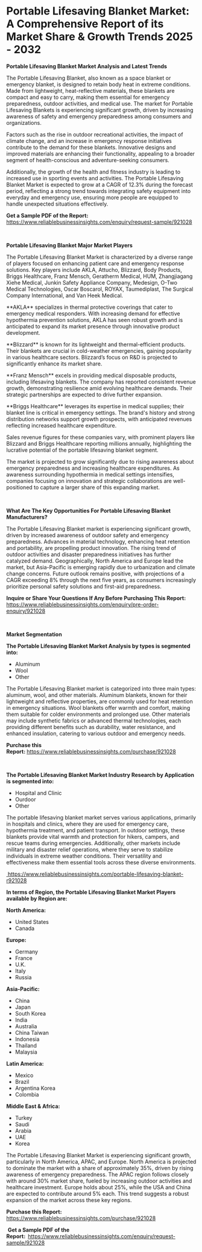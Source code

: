 <p><h1>Portable Lifesaving Blanket Market: A Comprehensive Report of its Market Share & Growth Trends 2025 - 2032</h1></p><p><strong>Portable Lifesaving Blanket Market Analysis and Latest Trends</strong></p>
<p><p>The Portable Lifesaving Blanket, also known as a space blanket or emergency blanket, is designed to retain body heat in extreme conditions. Made from lightweight, heat-reflective materials, these blankets are compact and easy to carry, making them essential for emergency preparedness, outdoor activities, and medical use. The market for Portable Lifesaving Blankets is experiencing significant growth, driven by increasing awareness of safety and emergency preparedness among consumers and organizations. </p><p>Factors such as the rise in outdoor recreational activities, the impact of climate change, and an increase in emergency response initiatives contribute to the demand for these blankets. Innovative designs and improved materials are enhancing their functionality, appealing to a broader segment of health-conscious and adventure-seeking consumers. </p><p>Additionally, the growth of the health and fitness industry is leading to increased use in sporting events and activities. The Portable Lifesaving Blanket Market is expected to grow at a CAGR of 12.3% during the forecast period, reflecting a strong trend towards integrating safety equipment into everyday and emergency use, ensuring more people are equipped to handle unexpected situations effectively.</p></p>
<p><strong>Get a Sample PDF of the Report:&nbsp;</strong> <a href="https://www.reliablebusinessinsights.com/enquiry/request-sample/921028?utm_campaign=2761&utm_medium=2&utm_source=Github&utm_content=ia&utm_term=14042025&utm_id=portable-lifesaving-blanket">https://www.reliablebusinessinsights.com/enquiry/request-sample/921028</a></p>
<p>&nbsp;</p>
<p><strong>Portable Lifesaving Blanket Major Market Players</strong></p>
<p><p>The Portable Lifesaving Blanket Market is characterized by a diverse range of players focused on enhancing patient care and emergency response solutions. Key players include AKLA, Attucho, Blizzard, Body Products, Briggs Healthcare, Franz Mensch, Geratherm Medical, HUM, Zhangjiagang Xiehe Medical, Junkin Safety Appliance Company, Medesign, O-Two Medical Technologies, Oscar Boscarol, ROYAX, Taumediplast, The Surgical Company International, and Van Heek Medical.</p><p>**AKLA** specializes in thermal protective coverings that cater to emergency medical responders. With increasing demand for effective hypothermia prevention solutions, AKLA has seen robust growth and is anticipated to expand its market presence through innovative product development.</p><p>**Blizzard** is known for its lightweight and thermal-efficient products. Their blankets are crucial in cold-weather emergencies, gaining popularity in various healthcare sectors. Blizzard’s focus on R&D is projected to significantly enhance its market share.</p><p>**Franz Mensch** excels in providing medical disposable products, including lifesaving blankets. The company has reported consistent revenue growth, demonstrating resilience amid evolving healthcare demands. Their strategic partnerships are expected to drive further expansion.</p><p>**Briggs Healthcare** leverages its expertise in medical supplies; their blanket line is critical in emergency settings. The brand's history and strong distribution networks support growth prospects, with anticipated revenues reflecting increased healthcare expenditure.</p><p>Sales revenue figures for these companies vary, with prominent players like Blizzard and Briggs Healthcare reporting millions annually, highlighting the lucrative potential of the portable lifesaving blanket segment. </p><p>The market is projected to grow significantly due to rising awareness about emergency preparedness and increasing healthcare expenditures. As awareness surrounding hypothermia in medical settings intensifies, companies focusing on innovation and strategic collaborations are well-positioned to capture a larger share of this expanding market.</p></p>
<p>&nbsp;</p>
<p><strong>What Are The Key Opportunities For Portable Lifesaving Blanket Manufacturers?</strong></p>
<p><p>The Portable Lifesaving Blanket market is experiencing significant growth, driven by increased awareness of outdoor safety and emergency preparedness. Advances in material technology, enhancing heat retention and portability, are propelling product innovation. The rising trend of outdoor activities and disaster preparedness initiatives has further catalyzed demand. Geographically, North America and Europe lead the market, but Asia-Pacific is emerging rapidly due to urbanization and climate change concerns. Future outlook remains positive, with projections of a CAGR exceeding 8% through the next five years, as consumers increasingly prioritize personal safety solutions and first-aid preparedness.</p></p>
<p><strong>Inquire or Share Your Questions If Any Before Purchasing This Report:</strong> <a href="https://www.reliablebusinessinsights.com/enquiry/pre-order-enquiry/921028?utm_campaign=2761&utm_medium=2&utm_source=Github&utm_content=ia&utm_term=14042025&utm_id=portable-lifesaving-blanket">https://www.reliablebusinessinsights.com/enquiry/pre-order-enquiry/921028</a></p>
<p>&nbsp;</p>
<p><strong>Market Segmentation</strong></p>
<p><strong>The Portable Lifesaving Blanket Market Analysis by types is segmented into:</strong></p>
<p><ul><li>Aluminum</li><li>Wool</li><li>Other</li></ul></p>
<p><p>The Portable Lifesaving Blanket market is categorized into three main types: aluminum, wool, and other materials. Aluminum blankets, known for their lightweight and reflective properties, are commonly used for heat retention in emergency situations. Wool blankets offer warmth and comfort, making them suitable for colder environments and prolonged use. Other materials may include synthetic fabrics or advanced thermal technologies, each providing different benefits such as durability, water resistance, and enhanced insulation, catering to various outdoor and emergency needs.</p></p>
<p><strong>Purchase this Report:&nbsp;</strong><a href="https://www.reliablebusinessinsights.com/purchase/921028?utm_campaign=2761&utm_medium=2&utm_source=Github&utm_content=ia&utm_term=14042025&utm_id=portable-lifesaving-blanket">https://www.reliablebusinessinsights.com/purchase/921028</a></p>
<p>&nbsp;</p>
<p><strong>The Portable Lifesaving Blanket Market Industry Research by Application is segmented into:</strong></p>
<p><ul><li>Hospital and Clinic</li><li>Ourdoor</li><li>Other</li></ul></p>
<p><p>The portable lifesaving blanket market serves various applications, primarily in hospitals and clinics, where they are used for emergency care, hypothermia treatment, and patient transport. In outdoor settings, these blankets provide vital warmth and protection for hikers, campers, and rescue teams during emergencies. Additionally, other markets include military and disaster relief operations, where they serve to stabilize individuals in extreme weather conditions. Their versatility and effectiveness make them essential tools across these diverse environments.</p></p>
<p><a href="https://www.reliablebusinessinsights.com/portable-lifesaving-blanket-r921028?utm_campaign=2761&utm_medium=2&utm_source=Github&utm_content=ia&utm_term=14042025&utm_id=portable-lifesaving-blanket">&nbsp;https://www.reliablebusinessinsights.com/portable-lifesaving-blanket-r921028</a></p>
<p><strong>In terms of Region, the Portable Lifesaving Blanket Market Players available by Region are:</strong></p>
<p>
    <p> <strong> North America: </strong>
        <ul>
            <li>United States</li>
            <li>Canada</li>
        </ul>
        </p> 
    <p> <strong> Europe: </strong>
        <ul>
            <li>Germany</li>
            <li>France</li>
            <li>U.K.</li>
            <li>Italy</li>
            <li>Russia</li>
        </ul>
        </p> 
    <p> <strong> Asia-Pacific: </strong>
        <ul>
            <li>China</li>
            <li>Japan</li>
            <li>South Korea</li>
            <li>India</li>
            <li>Australia</li>
            <li>China Taiwan</li>
            <li>Indonesia</li>
            <li>Thailand</li>
            <li>Malaysia</li>
        </ul>
        </p> 
    <p> <strong> Latin America: </strong>
        <ul>
            <li>Mexico</li>
            <li>Brazil</li>
            <li>Argentina Korea</li>
            <li>Colombia</li>
        </ul>
        </p> 
    <p> <strong> Middle East & Africa: </strong>
        <ul>
            <li>Turkey</li>
            <li>Saudi</li>
            <li>Arabia</li>
            <li>UAE</li>
            <li>Korea</li>
        </ul>
    </p>
    </p>
<p><p>The Portable Lifesaving Blanket Market is experiencing significant growth, particularly in North America, APAC, and Europe. North America is projected to dominate the market with a share of approximately 35%, driven by rising awareness of emergency preparedness. The APAC region follows closely with around 30% market share, fueled by increasing outdoor activities and healthcare investment. Europe holds about 25%, while the USA and China are expected to contribute around 5% each. This trend suggests a robust expansion of the market across these key regions.</p></p>
<p><strong>Purchase this Report: </strong><a href="https://www.reliablebusinessinsights.com/purchase/921028?utm_campaign=2761&utm_medium=2&utm_source=Github&utm_content=ia&utm_term=14042025&utm_id=portable-lifesaving-blanket">https://www.reliablebusinessinsights.com/purchase/921028</a></p>
<p>&nbsp;<strong>Get a Sample PDF of the Report:&nbsp;&nbsp;</strong><a href="https://www.reliablebusinessinsights.com/enquiry/request-sample/921028?utm_campaign=2761&utm_medium=2&utm_source=Github&utm_content=ia&utm_term=14042025&utm_id=portable-lifesaving-blanket">https://www.reliablebusinessinsights.com/enquiry/request-sample/921028</a></p>
<p><strong></strong></p>
<p><p></p><p></p><p></p></p>